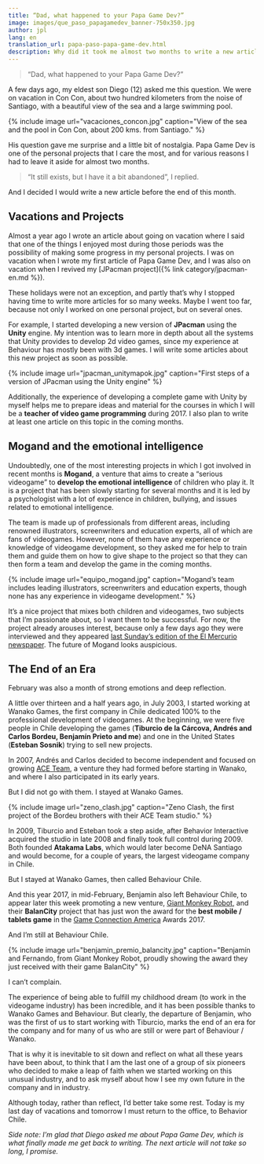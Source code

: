 ```yaml
---
title: “Dad, what happened to your Papa Game Dev?”
image: images/que_paso_papagamedev_banner-750x350.jpg
author: jpl
lang: en
translation_url: papa-paso-papa-game-dev.html
description: Why did it took me almost two months to write a new article for Papa Game Dev? New projects and reflections. The end of an era for Wanako / Behaviour Chile.
---
```


> “Dad, what happened to your Papa Game Dev?”

A few days ago, my eldest son Diego (12) asked me this question. We were on vacation in Con Con, about two hundred kilometers from the noise of Santiago, with a beautiful view of the sea and a large swimming pool.

{% include image url="vacaciones_concon.jpg" caption="View of the sea and the pool in Con Con, about 200 kms. from Santiago." %}

His question gave me surprise and a little bit of nostalgia. Papa Game Dev is one of the personal projects that I care the most, and for various reasons I had to leave it aside for almost two months.

> “It still exists, but I have it a bit abandoned”, I replied.

And I decided I would write a new article before the end of this month.

## Vacations and Projects

Almost a year ago I wrote an article about going on vacation where I said that one of the things I enjoyed most during those periods was the possibility of making some progress in my personal projects. I was on vacation when I wrote my first article of Papa Game Dev, and I was also on vacation when I revived my [JPacman project]({% link category/jpacman-en.md %}).

These holidays were not an exception, and partly that’s why I stopped having time to write more articles for so many weeks. Maybe I went too far, because not only I worked on one personal project, but on several ones.

For example, I started developing a new version of **JPacman** using the **Unity** engine. My intention was to learn more in depth about all the systems that Unity provides to develop 2d video games, since my experience at Behaviour has mostly been with 3d games. I will write some articles about this new project as soon as possible.

{% include image url="jpacman_unitymapok.jpg" caption="First steps of a version of JPacman using the Unity engine" %}

Additionally, the experience of developing a complete game with Unity by myself helps me to prepare ideas and material for the courses in which I will be a **teacher of video game programming** during 2017. I also plan to write at least one article on this topic in the coming months.

## Mogand and the emotional intelligence

Undoubtedly, one of the most interesting projects in which I got involved in recent months is **Mogand**, a venture that aims to create a “serious videogame” to **develop the emotional intelligence** of children who play it. It is a project that has been slowly starting for several months and it is led by a psychologist with a lot of experience in children, bullying, and issues related to emotional intelligence.

The team is made up of professionals from different areas, including renowned illustrators, screenwriters and education experts, all of which are fans of videogames. However, none of them have any experience or knowledge of videogame development, so they asked me for help to train them and guide them on how to give shape to the project so that they can then form a team and develop the game in the coming months.

{% include image url="equipo_mogand.jpg" caption="Mogand’s team includes leading illustrators, screenwriters and education experts, though none has any experience in videogame development." %}

It’s a nice project that mixes both children and videogames, two subjects that I’m passionate about, so I want them to be successful. For now, the project already arouses interest, because only a few days ago they were interviewed and they appeared [last Sunday’s edition of the El Mercurio newspaper](http://impresa.elmercurio.com/Pages/NewsDetail.aspx?dt=2017-02-26&dtB=27-02-2017%200:00:00&PaginaId=10&bodyid=1). The future of Mogand looks auspicious.

## The End of an Era

February was also a month of strong emotions and deep reflection.

A little over thirteen and a half years ago, in July 2003, I started working at Wanako Games, the first company in Chile dedicated 100% to the professional development of videogames. At the beginning, we were five people in Chile developing the games (**Tiburcio de la Cárcova, Andrés and Carlos Bordeu, Benjamín Prieto and me**) and one in the United States (**Esteban Sosnik**) trying to sell new projects.

In 2007, Andrés and Carlos decided to become independent and focused on growing [ACE Team](http://aceteam.cl/), a venture they had formed before starting in Wanako, and where I also participated in its early years.

But I did not go with them. I stayed at Wanako Games.

{% include image url="zeno_clash.jpg" caption="Zeno Clash, the first project of the Bordeu brothers with their ACE Team studio." %}

In 2009, Tiburcio and Esteban took a step aside, after Behavior Interactive acquired the studio in late 2008 and finally took full control during 2009. Both founded **Atakama Labs**, which would later become DeNA Santiago and would become, for a couple of years, the largest videogame company in Chile.

But I stayed at Wanako Games, then called Behaviour Chile.

And this year 2017, in mid-February, Benjamin also left Behaviour Chile, to appear later this week promoting a new venture, [Giant Monkey Robot](https://www.facebook.com/GiantMonkeyRobot/), and their **BalanCity** project that has just won the award for the **best mobile / tablets game** in the [Game Connection America](http://www.game-connection.com/) Awards 2017.

And I’m still at Behaviour Chile.

{% include image url="benjamin_premio_balancity.jpg" caption="Benjamín and Fernando, from Giant Monkey Robot, proudly showing the award they just received with their game BalanCity" %}

I can’t complain.

The experience of being able to fulfill my childhood dream (to work in the videogame industry) has been incredible, and it has been possible thanks to Wanako Games and Behaviour. But clearly, the departure of Benjamin, who was the first of us to start working with Tiburcio, marks the end of an era for the company and for many of us who are still or were part of Behaviour / Wanako.

That is why it is inevitable to sit down and reflect on what all these years have been about, to think that I am the last one of a group of six pioneers who decided to make a leap of faith when we started working on this unusual industry, and to ask myself about how I see my own future in the company and in industry.

Although today, rather than reflect, I’d better take some rest. Today is my last day of vacations and tomorrow I must return to the office, to Behavior Chile.

*Side note: I’m glad that Diego asked me about Papa Game Dev, which is what finally made me get back to writing. The next article will not take so long, I promise.*

